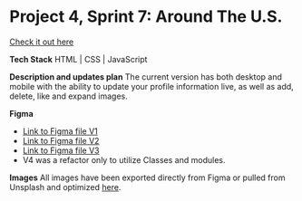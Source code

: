 # Project 4, Sprint 7: Around The U.S.

[Check it out here](https://hcqpersonal.github.io/web_project_4/)

**Tech Stack**
HTML | CSS | JavaScript

**Description and updates plan**
The current version has both desktop and mobile with the ability to update your profile information live, as well as add, delete, like and expand images.

**Figma**
* [Link to Figma file V1](https://www.figma.com/file/xM9rNsdK4iNcFJmDZho3Aw/Sprint-3%3A-From-Portland-to-Portland-%2F-desktop-%2B-mobile?node-id=500%3A0)
* [Link to Figma file V2](https://www.figma.com/file/avLHzpJw2dmU2NaDATZ6CX/Sprint-5%3A-Around-The-U.S.-%2F-desktop-%2B-mobile?node-id=187%3A446)
* [Link to Figma file V3](https://www.figma.com/file/KUbYgXnYElfzxCbcrlsOCE/Sprint-6%3A-Around-The-U.S.?node-id=0%3A1)
* V4 was a refactor only to utilize Classes and modules.

**Images**
All images have been exported directly from Figma or pulled from Unsplash and optimized [here](https://tinypng.com/).
